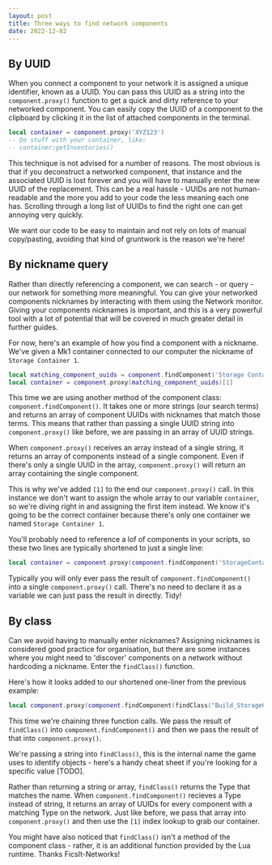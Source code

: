 ```yaml
---
layout: post
title: Three ways to find network components
date: 2022-12-02
---
```


## By UUID

When you connect a component to your network it is assigned a unique identifier, known as a UUID. You can pass this UUID as a string into the `component.proxy()` function to get a quick and dirty reference to your networked component. You can easily copy the UUID of a component to the clipboard by clicking it in the list of attached components in the terminal.

```lua
local container = component.proxy('XYZ123')
-- Do stuff with your container, like:
-- container:getInventories()
```

This technique is not advised for a number of reasons. The most obvious is that if you deconstruct a networked component, that instance and the associated UUID is lost forever and you will have to manually enter the new UUID of the replacement. This can be a real hassle - UUIDs are not human-readable and the more you add to your code the less meaning each one has. Scrolling through a long list of UUIDs to find the right one can get annoying very quickly. 

We want our code to be easy to maintain and not rely on lots of manual copy/pasting, avoiding that kind of gruntwork is the reason we're here! 

## By nickname query

Rather than directly referencing a component, we can search - or query - our network for something more meaningful. You can give your networked components nicknames by interacting with them using the Network monitor. Giving your components nicknames is important, and this is a very powerful tool with a lot of potential that will be covered in much greater detail in further guides.

For now, here's an example of how you find a component with a nickname. We've given a Mk1 container connected to our computer the nickname of `Storage Container 1`.

```lua
local matching_component_uuids = component.findComponent('Storage Container 1')
local container = component.proxy(matching_component_uuids)[1]
```

This time we are using another method of the component class: `component.findComponent()`. It takes one or more strings (our search terms) and returns an array of component UUIDs with nicknames that match those terms. This means that rather than passing a single UUID string into `component.proxy()` like before, we are passing in an array of UUID strings. 

When `component.proxy()` receives an array instead of a single string, it returns an array of components instead of a single component. Even if there's only a single UUID in the array, `component.proxy()` will return an array containing the single component.

This is why we've added `[1]` to the end our `component.proxy()` call. In this instance we don't want to assign the whole array to our variable `container`, so we're diving right in and assigning the first item instead. We know it's going to be the correct container because there's only one container we named `Storage Container 1`.

You'll probably need to reference a lof of components in your scripts, so these two lines are typically shortened to just a single line:

```lua
local container = component.proxy(component.findComponent('StorageContainer 1'))`
```

Typically you will only ever pass the result of `component.findComponent()` into a single `component.proxy()` call. There's no need to declare it as a variable we can just pass the result in directly. Tidy!

## By class

Can we avoid having to manually enter nicknames? Assigning nicknames is considered good practice for organisation, but there are some instances where you might need to 'discover' components on a network without hardcoding a nickname. Enter the `findClass()` function.

Here's how it looks added to our shortened one-liner from the previous example:

```lua
local component.proxy(component.findComponent(findClass("Build_StorageContainerMk1_C")))[1]
```

This time we're chaining three function calls. We pass the result of `findClass()` into `component.findComponent()` and then we pass the result of that into `component.proxy()`.

We're passing a string into `findClass()`, this is the internal name the game uses to identify objects - here's a handy cheat sheet if you're looking for a specific value [TODO]. 

Rather than returning a string or array, `findClass()` returns the Type that matches the name. When `component.findComponent()` recieves a Type instead of string, it returns an array of UUIDs for every component with a matching Type on the network. Just like before, we pass that array into `component.proxy()` and then use the `[1]` index lookup to grab our container.
 
You might have also noticed that `findClass()` isn't a method of the component class - rather, it is an additional function provided by the Lua runtime. Thanks FicsIt-Networks!




